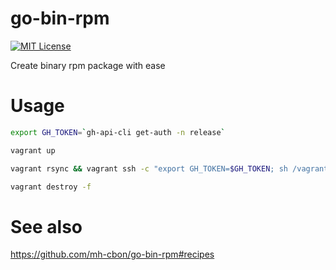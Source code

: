 # go-bin-rpm

[![MIT License](http://img.shields.io/badge/License-MIT-yellow.svg)](../LICENSE)

Create binary rpm package with ease


# Usage

```sh
export GH_TOKEN=`gh-api-cli get-auth -n release`

vagrant up

vagrant rsync && vagrant ssh -c "export GH_TOKEN=$GH_TOKEN; sh /vagrant/vagrant-run.sh"

vagrant destroy -f
```

# See also

https://github.com/mh-cbon/go-bin-rpm#recipes
